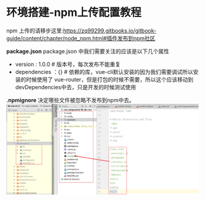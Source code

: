 # 环境搭建-npm上传配置教程
npm 上传的请移步这里:https://zq99299.gitbooks.io/gitbook-guide/content/chapter/node_npm.html#插件发布到npm社区

**package.json**
package.json 中我们需要关注的应该是以下几个属性

- version : 1.0.0        # 版本号，每次发布不能重复
- dependencies ：{}      # 依赖的库，vue-cli默认安装的因为我们需要调试所以安装的时候使用了 vue-router，但是打包的时候不需要，所以这个应该移动到devDependencies中去，只是开发的时候测试使用   

**.npmignore**
决定哪些文件被忽略不发布到npm中去。
![](/assets/image/参考饿了吗ui把其他的不发布.png)